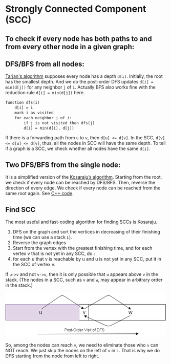# Strongly Connected Component (SCC)


## To check if every node has both paths to and from every other node in a given graph:

DFS/BFS from all nodes:
---
[Tarjan's algorithm](https://en.wikipedia.org/wiki/Tarjan%27s_strongly_connected_components_algorithm) supposes every node has a depth `d[i]`. Initially, the root has the smallest depth. And we do the post-order DFS updates `d[i] = min(d[j])` for any neighbor `j` of `i`. Actually BFS also works fine with the reduction rule `d[i] = min(d[j])` here.

    function dfs(i)
        d[i] = i
        mark i as visited
        for each neighbor j of i: 
            if j is not visited then dfs(j)
            d[i] = min(d[i], d[j])

If there is a forwarding path from `u` to `v`, then `d[u] <= d[v]`. In the SCC, `d[v] <= d[u] <= d[v]`, thus, all the nodes in SCC will have the same depth. To tell if a graph is a SCC, we check whether all nodes have the same `d[i]`.

Two DFS/BFS from the single node:
---
It is a simplified version of the [Kosaraju’s algorithm](https://www.geeksforgeeks.org/strongly-connected-components/). Starting from the root, we check if every node can be reached by DFS/BFS. Then, reverse the direction of every edge. We check if every node can be reached from the same root again. See [C++ code](http://codeforces.com/contest/475/submission/8140615).

## Find SCC

The most useful and fast-coding algorithm for finding SCCs is Kosaraju.

1. DFS on the graph and sort the vertices in decreasing of their finishing time (we can use a stack `L`).
2. Reverse the graph edges
2. Start from the vertex with the greatest finishing time, and for each vertex v that is not yet in any SCC, do : 
3. for each u that v is reachable by u and u is not yet in any SCC, put it in the SCC of vertex v.

If `u->v` and not `v->u`, then it is only possible that `u` appears above `v` in the stack. (The nodes in a SCC, such as `v` and `w`, may appear in arbitrary order in the stack.)

![Illustration](./kosaraju.png)

So, among the nodes can reach `v`, we need to eliminate those who `v` can NOT reach. We just skip the nodes on the left of `v` in `L`. That is why we do DFS starting from the node from left to right.



